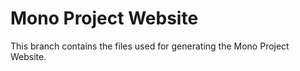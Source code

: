 Mono Project Website
====================

This branch contains the files used for generating the Mono Project Website.
